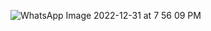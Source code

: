 ![WhatsApp Image 2022-12-31 at 7 56 09 PM](https://user-images.githubusercontent.com/71940251/210141099-295ff363-b08d-4d0d-a81e-a349ca71e506.jpeg)
